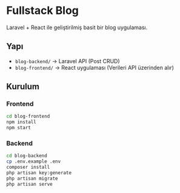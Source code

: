 # Fullstack Blog

Laravel + React ile geliştirilmiş basit bir blog uygulaması.

## Yapı

- `blog-backend/` → Laravel API (Post CRUD)
- `blog-frontend/` → React uygulaması (Verileri API üzerinden alır)


## Kurulum

### Frontend
```bash
cd blog-frontend
npm install
npm start
```

### Backend
```bash
cd blog-backend
cp .env.example .env
composer install
php artisan key:generate
php artisan migrate
php artisan serve


